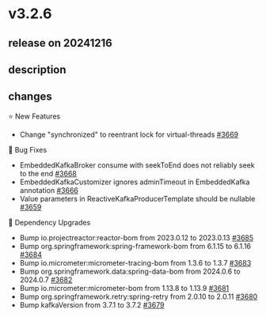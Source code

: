 # v3.2.6

## release on 20241216
## description
## changes
⭐ New Features

* Change "synchronized" to reentrant lock for virtual-threads <a href="https://github.com/spring-projects/spring-kafka/issues/3669" data-hovercard-type="issue" data-hovercard-url="/spring-projects/spring-kafka/issues/3669/hovercard">#3669</a>

🐞 Bug Fixes

* EmbeddedKafkaBroker consume with seekToEnd does not reliably seek to the end <a href="https://github.com/spring-projects/spring-kafka/issues/3668" data-hovercard-type="issue" data-hovercard-url="/spring-projects/spring-kafka/issues/3668/hovercard">#3668</a>
* EmbeddedKafkaCustomizer ignores adminTimeout in EmbeddedKafka annotation <a href="https://github.com/spring-projects/spring-kafka/issues/3666" data-hovercard-type="issue" data-hovercard-url="/spring-projects/spring-kafka/issues/3666/hovercard">#3666</a>
* Value parameters in ReactiveKafkaProducerTemplate should be nullable <a href="https://github.com/spring-projects/spring-kafka/issues/3659" data-hovercard-type="issue" data-hovercard-url="/spring-projects/spring-kafka/issues/3659/hovercard">#3659</a>

🔨 Dependency Upgrades

* Bump io.projectreactor:reactor-bom from 2023.0.12 to 2023.0.13 <a href="https://github.com/spring-projects/spring-kafka/pull/3685" data-hovercard-type="pull_request" data-hovercard-url="/spring-projects/spring-kafka/pull/3685/hovercard">#3685</a>
* Bump org.springframework:spring-framework-bom from 6.1.15 to 6.1.16 <a href="https://github.com/spring-projects/spring-kafka/pull/3684" data-hovercard-type="pull_request" data-hovercard-url="/spring-projects/spring-kafka/pull/3684/hovercard">#3684</a>
* Bump io.micrometer:micrometer-tracing-bom from 1.3.6 to 1.3.7 <a href="https://github.com/spring-projects/spring-kafka/pull/3683" data-hovercard-type="pull_request" data-hovercard-url="/spring-projects/spring-kafka/pull/3683/hovercard">#3683</a>
* Bump org.springframework.data:spring-data-bom from 2024.0.6 to 2024.0.7 <a href="https://github.com/spring-projects/spring-kafka/pull/3682" data-hovercard-type="pull_request" data-hovercard-url="/spring-projects/spring-kafka/pull/3682/hovercard">#3682</a>
* Bump io.micrometer:micrometer-bom from 1.13.8 to 1.13.9 <a href="https://github.com/spring-projects/spring-kafka/pull/3681" data-hovercard-type="pull_request" data-hovercard-url="/spring-projects/spring-kafka/pull/3681/hovercard">#3681</a>
* Bump org.springframework.retry:spring-retry from 2.0.10 to 2.0.11 <a href="https://github.com/spring-projects/spring-kafka/pull/3680" data-hovercard-type="pull_request" data-hovercard-url="/spring-projects/spring-kafka/pull/3680/hovercard">#3680</a>
* Bump kafkaVersion from 3.7.1 to 3.7.2 <a href="https://github.com/spring-projects/spring-kafka/pull/3679" data-hovercard-type="pull_request" data-hovercard-url="/spring-projects/spring-kafka/pull/3679/hovercard">#3679</a>

